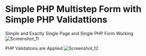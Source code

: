 # Simple PHP Multistep Form with Simple PHP Validattions

Simple and Exactly Single Page and Single PHP Form Working
![Screenshot_11](https://user-images.githubusercontent.com/91017111/181908436-05ba9a9a-80b7-4dcf-aea4-ec9ebdb4d051.png)

PHP Validations are Applied 
![Screenshot_12](https://user-images.githubusercontent.com/91017111/181908516-d57e685c-dff4-4806-a6e8-b8535f3396f5.png)

